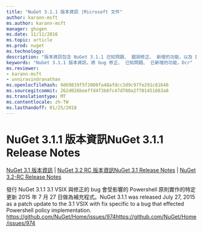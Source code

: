 ```yaml
---
title: "NuGet 3.1.1 版本資訊 |Microsoft 文件"
author: karann-msft
ms.author: karann-msft
manager: ghogen
ms.date: 11/11/2016
ms.topic: article
ms.prod: nuget
ms.technology: 
description: "版本資訊包含 NuGet 3.1.1 已知問題、 錯誤修正、 新增的功能，以及 Dcr。"
keywords: "NuGet 3.1.1 版本資訊，將 bug 修正、 已知問題、 已新增的功能，Dcr"
ms.reviewer:
- karann-msft
- unniravindranathan
ms.openlocfilehash: 9d69819f5f2080fa48afdcc3d9c97fe291c81648
ms.sourcegitcommit: 262d026beeffd4f3b6fc47d780a2f701451663a8
ms.translationtype: MT
ms.contentlocale: zh-TW
ms.lasthandoff: 01/25/2018
---
```

# <a name="nuget-311-release-notes"></a><span data-ttu-id="94e14-104">NuGet 3.1.1 版本資訊</span><span class="sxs-lookup"><span data-stu-id="94e14-104">NuGet 3.1.1 Release Notes</span></span>

<span data-ttu-id="94e14-105">[NuGet 3.1 版本資訊](../release-notes/nuget-3.1.md) | [NuGet 3.2 RC 版本資訊](../release-notes/nuget-3.2-RC.md)</span><span class="sxs-lookup"><span data-stu-id="94e14-105">[NuGet 3.1 Release Notes](../release-notes/nuget-3.1.md) | [NuGet 3.2-RC Release Notes](../release-notes/nuget-3.2-RC.md)</span></span>

<span data-ttu-id="94e14-106">發行 NuGet 3.1.1 3.1 VSIX 與修正的 bug 會受影響的 Powershell 原則實作的特定更新 2015 年 7 月 27 日做為補充程式。</span><span class="sxs-lookup"><span data-stu-id="94e14-106">NuGet 3.1.1 was released July 27, 2015 as a patch update to the 3.1 VSIX with fix specific to a bug that effected Powershell policy implementation.</span></span>
[<span data-ttu-id="94e14-107">https://github.com/NuGet/Home/issues/974</span><span class="sxs-lookup"><span data-stu-id="94e14-107">https://github.com/NuGet/Home/issues/974</span></span>](https://github.com/NuGet/Home/issues/974)